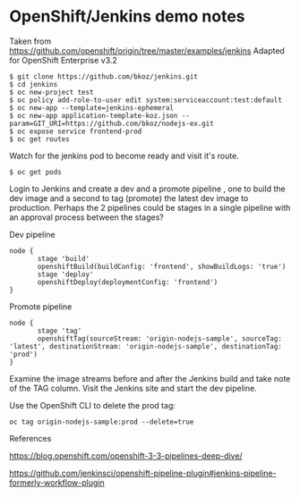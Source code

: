 # OpenShift/Jenkins demo notes
Taken from https://github.com/openshift/origin/tree/master/examples/jenkins
Adapted for OpenShift Enterprise v3.2
```
$ git clone https://github.com/bkoz/jenkins.git
$ cd jenkins
$ oc new-project test
$ oc policy add-role-to-user edit system:serviceaccount:test:default
$ oc new-app --template=jenkins-ephemeral
$ oc new-app application-template-koz.json --param=GIT_URI=https://github.com/bkoz/nodejs-ex.git
$ oc expose service frontend-prod
$ oc get routes
```
Watch for the jenkins pod to become ready and visit it's route. 
```
$ oc get pods
```
Login to Jenkins and create a dev and a promote pipeline , one to build the dev image and a second to
tag (promote) the latest dev image to production. Perhaps the 2 pipelines could be stages in a single pipeline with
an approval process between the stages?

Dev pipeline
```
node {
       stage 'build'
       openshiftBuild(buildConfig: 'frontend', showBuildLogs: 'true')
       stage 'deploy'
       openshiftDeploy(deploymentConfig: 'frontend')
}
```
Promote pipeline
```
node {
       stage 'tag'
       openshiftTag(sourceStream: 'origin-nodejs-sample', sourceTag: 'latest', destinationStream: 'origin-nodejs-sample', destinationTag: 'prod')
}
```
Examine the image streams before and after the Jenkins build and take note of the TAG column.
Visit the Jenkins site and start the dev pipeline.

Use the OpenShift CLI to delete the prod tag:
```
oc tag origin-nodejs-sample:prod --delete=true
```

References

https://blog.openshift.com/openshift-3-3-pipelines-deep-dive/

https://github.com/jenkinsci/openshift-pipeline-plugin#jenkins-pipeline-formerly-workflow-plugin


